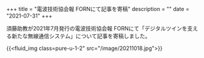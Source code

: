 +++
title = "電波技術協会報 FORNにて記事を寄稿"
description = ""
date = "2021-07-31"
+++

須藤助教が2021年7月発行の電波技術協会報 FORNにて「デジタルツインを支える新たな無線通信システム」について記事を寄稿しました。

{{<fluid_img class=pure-u-1-2" src="/image/20211018.jpg">}}

